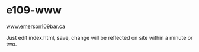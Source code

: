 # e109-www
www.emerson109bar.ca

Just edit index.html, save, change will be reflected on site within a minute or two.
